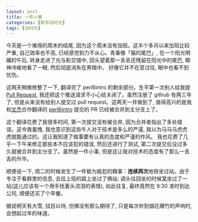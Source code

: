 ```yaml
---
layout: post
title: 一件小事
categories: [默写旧时光]
tags: [旧时光]
---
```


今天是一个难得的周末的结尾, 因为这个周末没有加班。这半个多月以来加班比较严重, 自己效率也不高, 已经感觉到力不从心。青春像「猫的尾巴」, 在一个阳光明媚的午后, 转身走进了光与影交错中, 回头望着那一丢丢还残留在阳光中的尾巴, 眼神冷峻地看了一眼, 然后彻底消失在黑暗中。 好像它并不在意过往, 眼中也看不到忧伤。

这两天稍微修整了一下, 翻译完了 perl6intro 的剩余部分。生平第一次别人给我提 [Pull Request](https://www.zhihu.com/question/21682976), 我还把这个推送请求不小心给关闭了。虽然注册了 github 有两三年了, 但是从来没有给别人提交过 pull request。这两天一并做到了, 值得高兴的是我和[文杰](https://github.com/wenjie1991)合作翻译的 [perl6intro](https://zh.perl6intro.com) 提交的 PR 已经被合并到主分支上了。

这个翻译花费了我很多时间, 第一次提交没有被合并, 因为合并者指出了多处错误。这令我羞愧, 我也意识到这些牛人对于技术是多么的严谨, 我以为马马马虎虎虎就能通过的。这让我知道了做事要有认真的态度和严谨的作风。 我也花费了几乎一下午来修正那些本不应该犯的错误, 然后还进行了测试, 第二次提交后没过多久就被合并到主分支了。虽然是一件小事, 但是这让我对技术的态度有了那么一丢丢的升华。

顺便说一下, 周二的时候发生了一件极为尴尬的糗事：**连续两次**地铁坐过站。由于专注于看群里的信息, 去往上班的路上坐过了俩站; 调头往回坐的时候**又**坐过了一站(这儿应该有一个用手抚着头流泪的表情), 如此往复, 最终竟然在 9:30 准时到达公司, 顺便还买了个早餐。

据说明天有大雪, 拭目以待, 仿佛没有那么期待了, 只是每次听到烟花爆竹的声响时, 会想起过年的味道。